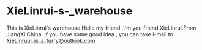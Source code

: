 # XieLinrui-s-_warehouse
This is XieLinrui's warehouse
Hello my friend ,I'm you friend XieLinrui.From JiangXi China.
If you have some good idea , you can take i-mail to XieLinruui_is_a_furry@outlook.com
